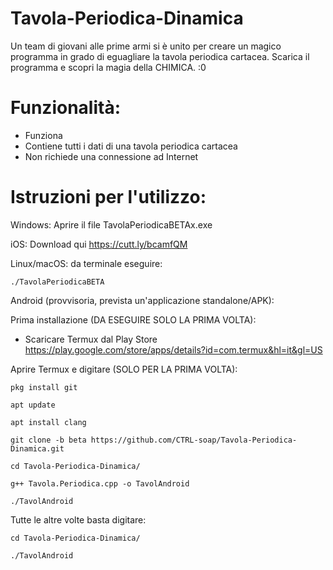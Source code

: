 # Tavola-Periodica-Dinamica
Un team di giovani alle prime armi si è unito per creare un magico programma in grado di eguagliare la tavola periodica cartacea. Scarica il programma e scopri la magia della CHIMICA. :0

# Funzionalità:

 - Funziona
 - Contiene tutti i dati di una tavola periodica cartacea
 - Non richiede una connessione ad Internet

# Istruzioni per l'utilizzo:

Windows: Aprire il file TavolaPeriodicaBETAx.exe

iOS: Download qui https://cutt.ly/bcamfQM

Linux/macOS: 
 da terminale eseguire:
 
    ./TavolaPeriodicaBETA

Android (provvisoria, prevista un'applicazione standalone/APK):

Prima installazione (DA ESEGUIRE SOLO LA PRIMA VOLTA):
 - Scaricare Termux dal Play Store https://play.google.com/store/apps/details?id=com.termux&hl=it&gl=US

Aprire Termux e digitare (SOLO PER LA PRIMA VOLTA):

    pkg install git
    
    apt update
    
    apt install clang
    
    git clone -b beta https://github.com/CTRL-soap/Tavola-Periodica-Dinamica.git
    
    cd Tavola-Periodica-Dinamica/
    
    g++ Tavola.Periodica.cpp -o TavolAndroid
    
    ./TavolAndroid
    
Tutte le altre volte basta digitare:

    cd Tavola-Periodica-Dinamica/
    
    ./TavolAndroid
